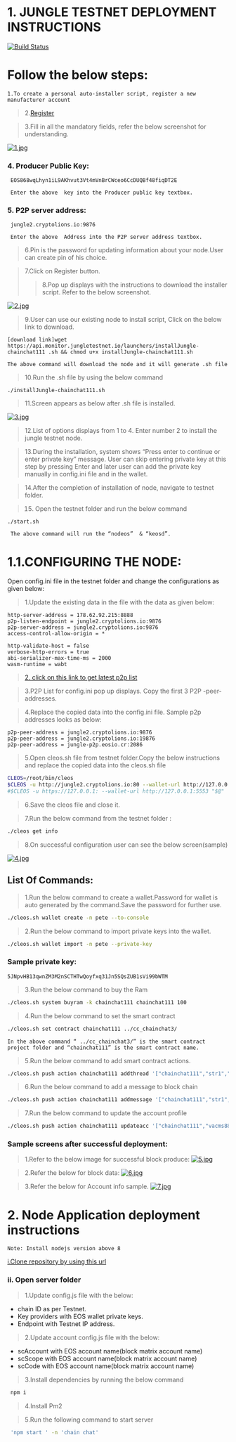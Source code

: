 # 1. JUNGLE TESTNET DEPLOYMENT INSTRUCTIONS

[![Build Status](https://travis-ci.org/joemccann/dillinger.svg?branch=master)](https://travis-ci.org/joemccann/dillinger)

#  Follow the below steps:


    1.To create a personal auto-installer script, register a new manufacturer account
    
> 2.[Register](https://monitor.jungletestnet.io/#register)

> 3.Fill in all the mandatory fields, refer the below screenshot for understanding.

[![1.jpg](https://i.postimg.cc/ydBWqWxb/1.jpg)](https://postimg.cc/Y4ntYr16)


### 4. Producer Public Key:

     EOS868wqLhyn1iL9AKhvut3Vt4mVnBrCWceo6CcDUQBf48fiqDT2E
    
     Enter the above  key into the Producer public key textbox.


###  5. P2P server address:
     jungle2.cryptolions.io:9876
     
     Enter the above  Address into the P2P server address textbox.

>6.Pin is the password for updating information about your node.User can create pin of his choice.

> 7.Click on Register button.
>> 8.Pop up displays with the instructions to download the installer script. Refer to the below screenshot.

[![2.jpg](https://i.postimg.cc/C1mhWNWR/2.jpg)](https://postimg.cc/LYgFPz4S)

> 9.User can use our existing node to install script, Click on the below link to download.

    
    [download link]wget https://api.monitor.jungletestnet.io/launchers/installJungle-chainchat111 .sh && chmod u+x installJungle-chainchat111.sh
    
    The above command will download the node and it will generate .sh file 
    
> 10.Run the .sh file by using the below command

    ./installJungle-chainchat111.sh
    
> 11.Screen appears as below after .sh file is installed.

[![3.jpg](https://i.postimg.cc/XqYfbsqm/3.jpg)](https://postimg.cc/WFxFm6Mw)

> 12.List of options displays from 1 to 4. Enter number 2 to install the jungle testnet node.

> 13.During the installation, system shows “Press enter to continue or enter private key” message. User can skip entering private key at this step by pressing Enter and later user can add the private key manually in config.ini file and in the wallet.

> 14.After the completion of  installation of node, navigate to testnet folder.

>  15. Open the testnet folder and run the  below command 

    ./start.sh
    
     The above command will run the “nodeos”  & “keosd”.



# 1.1.CONFIGURING THE NODE:

Open config.ini file in the testnet folder and change the configurations as given below:

> 1.Update the existing data in the file with the data as given below:

    http-server-address = 178.62.92.215:8888
    p2p-listen-endpoint = jungle2.cryptolions.io:9876
    p2p-server-address = jungle2.cryptolions.io:9876
    access-control-allow-origin = *

    http-validate-host = false
    verbose-http-errors = true
    abi-serializer-max-time-ms = 2000
    wasm-runtime = wabt
    
> [2. click on this link to get latest p2p list](https://monitor.jungletestnet.io/#p2p)

> 3.P2P List for config.ini pop up displays. Copy the first 3 P2P -peer-addresses.

> 4.Replace the copied data into the config.ini file. 
> Sample p2p addresses looks as below:

    p2p-peer-address = jungle2.cryptolions.io:9876
    p2p-peer-address = jungle2.cryptolions.io:19876
    p2p-peer-address = jungle-p2p.eosio.cr:2086
    
> 5.Open cleos.sh file from testnet folder.Copy the below instructions and replace the copied data into the cleos.sh file 
```sh    
CLEOS=/root/bin/cleos
$CLEOS -u http://jungle2.cryptolions.io:80 --wallet-url http://127.0.0.1:5553 "$@"
#$CLEOS -u https://127.0.0.1: --wallet-url http://127.0.0.1:5553 "$@"
```    
> 6.Save the cleos file and close it.

>7.Run the below command from the testnet folder :

```sh
./cleos get info
```
>8.On successful configuration user can see the below screen(sample)

[![4.jpg](https://i.postimg.cc/QCzTrsRK/4.jpg)](https://postimg.cc/K3nzPXcm)

## List Of Commands:

> 1.Run  the below command to create a wallet.Password for wallet  is auto generated by the command.Save the password for further use.

```sh
./cleos.sh wallet create -n pete --to-console
```

> 2.Run  the below command to import private keys into the wallet.

```sh
./cleos.sh wallet import -n pete --private-key 
```

### Sample private key:

    5JNpvHB13qwnZM3M2nSCTHTwQoyfxq31Jn5SQsZUB1sVi99bWTM

> 3.Run the below command to buy the Ram
```sh
./cleos.sh system buyram -k chainchat111 chainchat111 100
```
> 4.Run the below command to set the smart contract 
```sh
./cleos.sh set contract chainchat111 ../cc_chainchat3/
```
    In the above command “ ../cc_chainchat3/” is the smart contract project folder and “chainchat111” is the smart contract name.
    
> 5.Run the below command to add smart contract actions.
```sh
./cleos.sh push action chainchat111 addthread '["chainchat111","str1","body","this is body","category1",0,0,"channel1",0,".co.in","t-0",0]' -p chainchat111@active
```
> 6.Run the below command to add a message to block chain
```sh
./cleos.sh push action chainchat111 addmessage '["chainchat111","str1",7,"oh","my","gaad","channel1",0,0,1,"t-0",0,0]' -p chainchat111@active
```
>7.Run the below command to update the account profile
```sh
./cleos.sh push action chainchat111 updateacc '["chainchat111","vacms88hi","www.go.co.765in","hello87",87]' -p chainchat111@active
```


### Sample screens after successful deployment:

>1.Refer to the below image for successful block produce:
[![5.jpg](https://i.postimg.cc/nrXX2gCF/5.jpg)](https://postimg.cc/RJzCVP7y)

>2.Refer the below for block data:
[![6.jpg](https://i.postimg.cc/0yYbVp2w/6.jpg)](https://postimg.cc/4Y3fdHcf)

> 3.Refer the below for Account info sample.
[![7.jpg](https://i.postimg.cc/RFFhCy17/7.jpg)](https://postimg.cc/7CFwmBWh)

# 2. Node Application deployment instructions

    Note: Install nodejs version above 8 
    
[i.Clone repository by using this url](https://gitlab.com/krishnauis/chainchat-development.git)

### ii. Open server folder 

 > 1.Update config.js file with the below:
* chain ID as per Testnet.
* Key providers with EOS wallet private keys.
* Endpoint with Testnet IP address.

> 2.Update account config.js file with the below:
* scAccount with EOS account name(block matrix account name)
* scScope  with EOS account name(block matrix account name)
* scCode with EOS account name(block matrix account name)

>  3.Install  dependencies  by running the below command
```sh
 npm i
 ````
>4.Install Pm2

> 5.Run the following command to start server 
```sh
 'npm start ' -n 'chain chat'
 ```